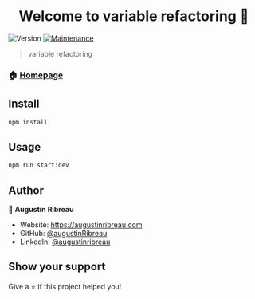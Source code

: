 
<h1 align="center">Welcome to variable refactoring 👋</h1>  
<p>  
  <img alt="Version" src="https://img.shields.io/badge/version-1.0.0-blue.svg?cacheSeconds=2592000" />  
  <a href="https://github.com/kefranabg/readme-md-generator/graphs/commit-activity" target="_blank">  
    <img alt="Maintenance" src="https://img.shields.io/badge/Maintained%3F-yes-green.svg" />  
  </a>  
  </a>  
</p>  

> variable refactoring

### 🏠 [Homepage](https://snake-case.netlify.app/)

## Install

```sh  
npm install
```  

## Usage

```sh  
npm run start:dev
```  

## Author

👤 **Augustin Ribreau**

* Website: https://augustinribreau.com
* GitHub: [@augustinRibreau](https://github.com/augustinRibreau)
* LinkedIn: [@augustinribreau](https://linkedin.com/in/augustinribreau)

## Show your support

Give a ⭐️ if this project helped you!  
  
